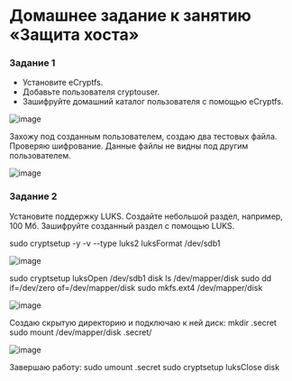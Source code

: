 # Домашнее задание к занятию «Защита хоста»

### Задание 1
- Установите eCryptfs.
- Добавьте пользователя cryptouser.
- Зашифруйте домашний каталог пользователя с помощью eCryptfs.

 ![image](https://github.com/ZelinskiyAN/test-zabbix/assets/149052655/82548663-69de-43a9-bc94-3d8da4ba06c8)

Захожу под созданным пользователем, создаю два тестовых файла.
Проверяю шифрование. Данные файлы не видны под другим пользователем.

![image](https://github.com/ZelinskiyAN/test-zabbix/assets/149052655/74d3a646-6d0d-4b5e-bf1f-077668443c53)

### Задание 2
Установите поддержку LUKS.
Создайте небольшой раздел, например, 100 Мб.
Зашифруйте созданный раздел с помощью LUKS.

sudo cryptsetup -y -v --type luks2 luksFormat /dev/sdb1

![image](https://github.com/ZelinskiyAN/test-zabbix/assets/149052655/ca81196b-0618-47de-b8a8-d74843b2b8a6)

sudo cryptsetup luksOpen /dev/sdb1 disk
ls /dev/mapper/disk
sudo dd if=/dev/zero of=/dev/mapper/disk
sudo mkfs.ext4 /dev/mapper/disk

![image](https://github.com/ZelinskiyAN/test-zabbix/assets/149052655/cf0a7464-99ac-4f59-8cc0-2e4a68029bb4)

Создаю скрытую директорию и подключаю к ней диск:
mkdir .secret
sudo mount /dev/mapper/disk .secret/

![image](https://github.com/ZelinskiyAN/test-zabbix/assets/149052655/d5151105-84ea-4184-861d-bc1828724ff4)

Завершаю работу:
sudo umount .secret
sudo cryptsetup luksClose disk
